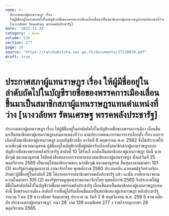 ```yaml
---
name: >-
  ประกาศสภาผู้แทนราษฎร เรื่อง
  ให้ผู้มีชื่ออยู่ในลำดับถัดไปในบัญชีรายชื่อของพรรคการเมืองเลื่อนขึ้นมาเป็นสมาชิกสภาผู้แทนราษฎรแทนตำแหน่งที่ว่าง
  [นางวลัยพร รัตนเศรษฐ พรรคพลังประชารัฐ]
date: '2022-11-28'
category: ง พิเศษ
volume: 139
section: 277
page: 28
source: 'https://ratchakitcha.soc.go.th/documents/17230834.pdf'
draft: true
---
```


# ประกาศสภาผู้แทนราษฎร เรื่อง ให้ผู้มีชื่ออยู่ในลำดับถัดไปในบัญชีรายชื่อของพรรคการเมืองเลื่อนขึ้นมาเป็นสมาชิกสภาผู้แทนราษฎรแทนตำแหน่งที่ว่าง [นางวลัยพร รัตนเศรษฐ พรรคพลังประชารัฐ]

ประกาศสภาผู้แทนราษฎร เรื่อง ให้ผู้มีชื่ออยู่ในลำดับถัดไปในบัญชีรายชื่อของพรรคการเมือง เลื่อนขึ้นมาเป็นสมาชิกสภาผู้แทนราษฎรแทนตาแหน่งที่ว่าง ตามประกาศคณะกรรมการการเลือกตั้ง เรื่อง ผลการเลือกตั้งสมาชิกสภาผู้แทนราษฎร แบบบัญชีรายชื่อ ลงวันที่ 8 พฤษภาคม พ.ศ. 2562 ซึ่งได้ประกาศให้ นายชัยวุฒิ ธนาคมานุสรณ์ ผู้มีชื่ออยู่ในบัญชีรายชื่อผู้สมัครรับเลือกตั้งสมาชิกสภาผู้แทนราษฎรแบบบัญชีรายชื่อของพรรคพลังประชารัฐ ลำดับที่ 10 ได้รับเลื อกตั้งเป็นสมาชิกสภาผู้แทนราษฎร บัดนี้ นายชัยวุฒิ ธนาคมานุสรณ์ ได้มีหนังสือขอลาออกจากตาแหน่งสมาชิกสภาผู้แทนราษฎร ตั้งแต่วันที่ 25 พฤศจิกายน 2565 เป็นเหตุให้สมาชิกภาพของ นายชัยวุฒิ ธนาคมานุสรณ์ สิ้นสุดลงตามมาตรา 101 (3) ของรัฐธรรมนูญแห่งราช อาณาจักรไทย พุทธศักราช 2560 ประกอบกับ นายเดชนัฐวิทย์ เตริยาภิรมย์ ผู้มีชื่ออยู่ในลำดับที่ 28 ได้ลาออกจากสมาชิกพรรคพลังประชารัฐ แล้ว ฉะนั้น อาศัยอานาจตามความในมาตรา 105 (2) ของรัฐธรรมนูญแห่งราชอาณาจักรไทย พุทธศักราช 2560 จึงประกาศให้ผู้มีชื่อในลำดับถัดไปในบัญชีรายชื่อของพรรคพลังประชารัฐ เลื่อนขึ้นมาเป็นสมาชิกสภาผู้แทนราษฎรแทน ดังนี้ ชื่อพรรคการเมือง ลำดับที่ รายชื่อผู้ได้รับเลื่อนขึ้นมาเป็นสมาชิกสภาผู้แทนราษฎร พลังประชารัฐ จำนวน 1 คน 29 นางวลัยพร รัตนเศรษฐ ประกาศ ณ วันที่ 2 8 พฤศจิกายน พ.ศ. 256 5 ชวน หลีกภัย ประธานสภาผู้แทนราษฎร ้ หนา 28 ่ เลม 139 ตอนพิเศษ 277 ง ราชกิจจานุเบกษา 29 พฤศจิกายน 2565
